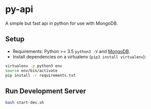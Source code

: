 # py-api
A simple but fast api in python for use with MongoDB.

## Setup
- Requirements: Python >= 3.5 `python3 -V` and [MongoDB](https://www.mongodb.com/download-center).
- Install dependencies on a virtualenv (`pip3 install virtualenv`):

```sh
virtualenv -p python3 env
source env/bin/activate
pip install -r requirements.txt
```

## Run Development Server
```sh
bash start-dev.sh
```
